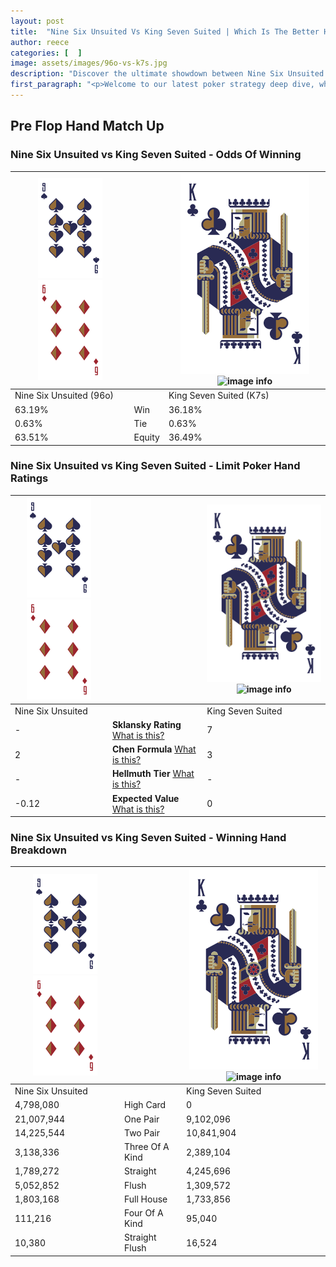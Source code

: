```yaml
---
layout: post
title:  "Nine Six Unsuited Vs King Seven Suited | Which Is The Better Hand In Poker? A Complete Guide"
author: reece
categories: [  ]
image: assets/images/96o-vs-k7s.jpg
description: "Discover the ultimate showdown between Nine Six Unsuited and King Seven Suited in poker! Uncover the odds, strategies, and scenarios where one hand triumphs over the other. Get ready to up your poker game with this thrilling analysis."
first_paragraph: "<p>Welcome to our latest poker strategy deep dive, where we're pitting two distinct hands against each other in a high-stakes showdown: Nine Six Unsuited vs King Seven Suited.</p><p>In the dynamic world of poker, every decision counts, and knowing which hand holds the upper hand is key to your success at the table.</p><p>In this article, we'll dissect these two hands, explore the scenarios where one dominates the other, and equip you with the knowledge to make strategic choices that can tip the odds in your favor.</p><p>Get ready to unravel the intriguing dynamics of these poker hands and elevate your game to new heights.</p>"
---
```




[comment]: # (sp0)

## Pre Flop Hand Match Up

<div class="table hand-ratings" markdown="1"> 



### Nine Six Unsuited vs King Seven Suited - Odds Of Winning


    
| ![image info](assets/images/hand1/9.png) ![image info](assets/images/hand1/6o.png) |  | ![image info](assets/images/hand2/K.png) ![image info](assets/images/hand2/7s.png) |
| -------- | -------- | -------- |
| Nine Six Unsuited (96o) |  | King Seven Suited (K7s) |
| 63.19% | Win | 36.18% |
| 0.63% | Tie | 0.63% |
| 63.51% | Equity | 36.49% |




[comment]: # (sp1)



### Nine Six Unsuited vs King Seven Suited - Limit Poker Hand Ratings


    
| ![image info](assets/images/hand1/9.png) ![image info](assets/images/hand1/6o.png) |  | ![image info](assets/images/hand2/K.png) ![image info](assets/images/hand2/7s.png) |
| -------- | -------- | -------- |
| Nine Six Unsuited |  | King Seven Suited |
| - | **Sklansky Rating** [What is this?](/sklansky-rating-explained) | 7 |
| 2 | **Chen Formula** [What is this?](/chen-formula-explained) | 3 |
| - | **Hellmuth Tier** [What is this?](/Hellmuth-tier-explained) | - |
| -0.12 | **Expected Value** [What is this?](/expected-value-explained) | 0 |




[comment]: # (sp2)



### Nine Six Unsuited vs King Seven Suited - Winning Hand Breakdown


    
| ![image info](assets/images/hand1/9.png) ![image info](assets/images/hand1/6o.png) |  | ![image info](assets/images/hand2/K.png) ![image info](assets/images/hand2/7s.png) |
| -------- | -------- | -------- |
| Nine Six Unsuited |  | King Seven Suited |
| 4,798,080 | High Card | 0 |
| 21,007,944 | One Pair | 9,102,096 |
| 14,225,544 | Two Pair | 10,841,904 |
| 3,138,336 | Three Of A Kind | 2,389,104 |
| 1,789,272 | Straight | 4,245,696 |
| 5,052,852 | Flush | 1,309,572 |
| 1,803,168 | Full House | 1,733,856 |
| 111,216 | Four Of A Kind | 95,040 |
| 10,380 | Straight Flush | 16,524 |




[comment]: # (sp3)



</div>

[comment]: # (sp4)



[comment]: # (sp5)

